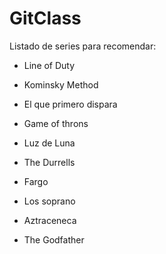 # GitClass

Listado de series para recomendar:

- Line of Duty
- Kominsky Method
- El que primero dispara
- Game of throns
- Luz de Luna
- The Durrells

- Fargo
- Los soprano

- Aztraceneca

- The Godfather
